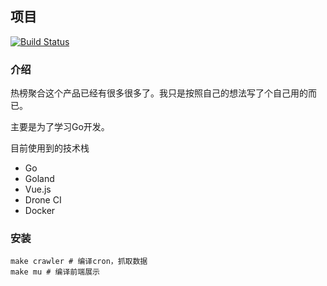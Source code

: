 ## 项目

[![Build Status](http://drone.memosa.cn/api/badges/aaronzjc/crawler/status.svg)](http://drone.memosa.cn/aaronzjc/crawler)

### 介绍

热榜聚合这个产品已经有很多很多了。我只是按照自己的想法写了个自己用的而已。

主要是为了学习Go开发。 

目前使用到的技术栈

+ Go
+ Goland
+ Vue.js
+ Drone CI
+ Docker

### 安装

```shell
make crawler # 编译cron，抓取数据
make mu # 编译前端展示
```
